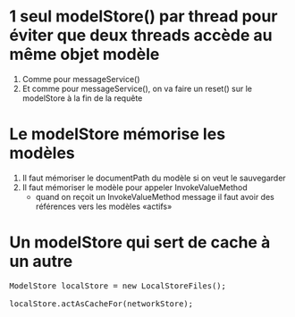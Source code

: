 # 1 seul modelStore() par thread pour éviter que deux threads accède au même objet modèle

1. Comme pour messageService()
1. Et comme pour messageService(), on va faire un reset() sur le modelStore à la fin de la requête


# Le modelStore mémorise les modèles

1. Il faut mémoriser le documentPath du modèle si on veut le sauvegarder
1. Il faut mémoriser le modèle pour appeler InvokeValueMethod
    * quand on reçoit un InvokeValueMethod message il faut avoir des références
      vers les modèles «actifs»



# Un modelStore qui sert de cache à un autre

<pre>
ModelStore localStore = new LocalStoreFiles();

localStore.actAsCacheFor(networkStore);

</pre>




